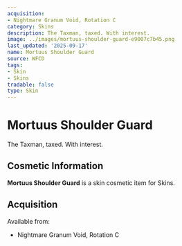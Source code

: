 ```yaml
---
acquisition:
- Nightmare Granum Void, Rotation C
category: Skins
description: The Taxman, taxed. With interest.
image: ../images/mortuus-shoulder-guard-e9007c7b45.png
last_updated: '2025-09-17'
name: Mortuus Shoulder Guard
source: WFCD
tags:
- Skin
- Skins
tradable: false
type: Skin
---
```


# Mortuus Shoulder Guard

The Taxman, taxed. With interest.

## Cosmetic Information

**Mortuus Shoulder Guard** is a skin cosmetic item for Skins.

## Acquisition

Available from:
- Nightmare Granum Void, Rotation C

